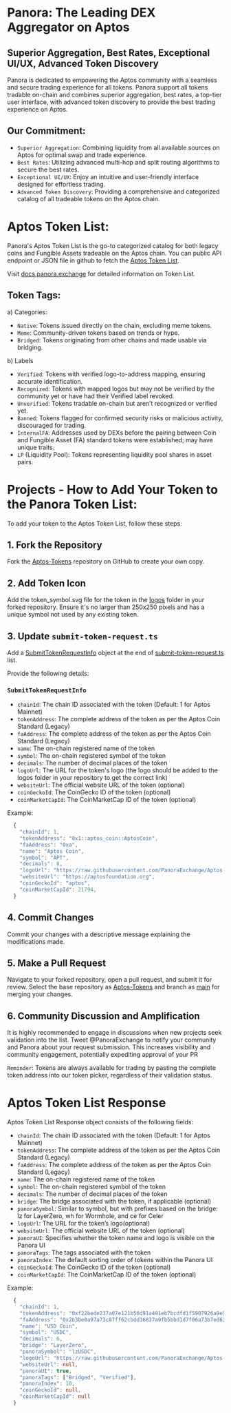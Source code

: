 # Panora: The Leading DEX Aggregator on Aptos
## Superior Aggregation, Best Rates, Exceptional UI/UX, Advanced Token Discovery
Panora is dedicated to empowering the Aptos community with a seamless and secure trading experience for all tokens. Panora support all tokens tradable on-chain and combines superior aggregation, best rates, a top-tier user interface, with advanced token discovery to provide the best trading experience on Aptos.

## Our Commitment:
- `Superior Aggregation`: Combining liquidity from all available sources on Aptos for optimal swap and trade experience.
- `Best Rates`: Utilizing advanced multi-hop and split routing algorithms to secure the best rates.
- `Exceptional UI/UX`: Enjoy an intuitive and user-friendly interface designed for effortless trading.
- `Advanced Token Discovery`: Providing a comprehensive and categorized catalog of all tradeable tokens on the Aptos chain.

# Aptos Token List:
Panora's Aptos Token List is the go-to categorized catalog for both legacy coins and Fungible Assets tradeable on the Aptos chain. You can public API endpoint or JSON file in github to fetch the [Aptos Token List](https://github.com/PanoraExchange/Aptos-Tokens/blob/main/token-list.json). 

Visit [docs.panora.exchange](https://docs.panora.exchange) for detailed information on Token List.

## Token Tags:

a) Categories:
- `Native`: Tokens issued directly on the chain, excluding meme tokens.
- `Meme`: Community-driven tokens based on trends or hype.
- `Bridged`: Tokens originating from other chains and made usable via bridging.

b) Labels
- `Verified`: Tokens with verified logo-to-address mapping, ensuring accurate identification.
- `Recognized`: Tokens with mapped logos but may not be verified by the community yet or have had their Verified label revoked.
- `Unverified`: Tokens tradable on-chain but aren’t recognized or verified yet. 
- `Banned`: Tokens flagged for confirmed security risks or malicious activity, discouraged for trading.
- `InternalFA`: Addresses used by DEXs before the pairing between Coin and Fungible Asset (FA) standard tokens were established; may have unique traits.
- `LP` (Liquidity Pool): Tokens representing liquidity pool shares in asset pairs.


# Projects - How to Add Your Token to the Panora Token List:

To add your token to the Aptos Token List, follow these steps:

## 1. Fork the Repository

Fork the [Aptos-Tokens](https://github.com/PanoraExchange/Aptos-Tokens) repository on GitHub to create your own copy.

## 2. Add Token Icon

Add the token_symbol.svg file for the token in the [logos](https://github.com/PanoraExchange/Aptos-Tokens/tree/main/logos) folder in your forked repository. Ensure it's no larger than 250x250 pixels and has a unique symbol not used by any existing token. 

## 3. Update `submit-token-request.ts`

Add a [SubmitTokenRequestInfo](https://github.com/PanoraExchange/Aptos-Tokens/blob/main/types.ts#L1) object at the end of [submit-token-request.ts](https://github.com/PanoraExchange/Aptos-Tokens/blob/main/submit-token-request.ts) list.

Provide the following details:

### `SubmitTokenRequestInfo`

- `chainId`: The chain ID associated with the token (Default: 1 for Aptos Mainnet)
- `tokenAddress`: The complete address of the token as per the Aptos Coin Standard (Legacy)
- `faAddress`: The complete address of the token as per the Aptos Coin Standard (Legacy)
- `name`: The on-chain registered name of the token
- `symbol`: The on-chain registered symbol of the token
- `decimals`: The number of decimal places of the token
- `logoUrl`: The URL for the token's logo (the logo should be added to the logos folder in your repository to get the correct link)
- `websiteUrl`: The official website URL of the token (optional)
- `coinGeckoId`: The CoinGecko ID of the token (optional)
- `coinMarketCapId`: The CoinMarketCap ID of the token (optional)

Example:

```typescript
  {
    "chainId": 1,
    "tokenAddress": "0x1::aptos_coin::AptosCoin",
    "faAddress": "0xa",
    "name": "Aptos Coin",
    "symbol": "APT",
    "decimals": 8,
    "logoUrl": "https://raw.githubusercontent.com/PanoraExchange/Aptos-Tokens/main/logos/APT.svg",
    "websiteUrl": "https://aptosfoundation.org",
    "coinGeckoId": "aptos",
    "coinMarketCapId": 21794,
  }
```


## 4. Commit Changes

Commit your changes with a descriptive message explaining the modifications made.

## 5. Make a Pull Request

Navigate to your forked repository, open a pull request, and submit it for review. Select the base repository as [Aptos-Tokens](https://github.com/PanoraExchange/Aptos-Tokens/tree/main) and branch as [main](https://github.com/PanoraExchange/Aptos-Tokens/tree/main) for merging your changes.

## 6. Community Discussion and Amplification

It is highly recommended to engage in discussions when new projects seek validation into the list. Tweet @PanoraExchange to notify your community and Panora about your request submission. This increases visibility and community engagement, potentially expediting approval of your PR


`Reminder`: Tokens are always available for trading by pasting the complete token address into our token picker, regardless of their validation status.


# Aptos Token List Response

Aptos Token List Response object consists of the following fields:

- `chainId`: The chain ID associated with the token (Default: 1 for Aptos Mainnet)
- `tokenAddress`: The complete address of the token as per the Aptos Coin Standard (Legacy)
- `faAddress`: The complete address of the token as per the Aptos Coin Standard (Legacy)
- `name`: The on-chain registered name of the token
- `symbol`: The on-chain registered symbol of the token
- `decimals`: The number of decimal places of the token
- `bridge`: The bridge associated with the token, if applicable (optional)
- `panoraSymbol`: Similar to symbol, but with prefixes based on the bridge: lz for LayerZero, wh for Wormhole, and ce for Celer
- `logoUrl`: The URL for the token’s logo(optional)
- `websiteUrl`: The official website URL of the token (optional)
- `panoraUI`: Specifies whether the token name and logo is visible on the Panora UI
- `panoraTags`: The tags associated with the token
- `panoraIndex`: The default sorting order of tokens within the Panora UI
- `coinGeckoId`: The CoinGecko ID of the token (optional)
- `coinMarketCapId`: The CoinMarketCap ID of the token (optional)


Example:

```typescript
  {
    "chainId": 1,
    "tokenAddress": "0xf22bede237a07e121b56d91a491eb7bcdfd1f5907926a9e58338f964a01b17fa::asset::USDC",
    "faAddress": "0x2b3be0a97a73c87ff62cbdd36837a9fb5bbd1d7f06a73b7ed62ec15c5326c1b8",
    "name": "USD Coin",
    "symbol": "USDC",
    "decimals": 6,
    "bridge": "LayerZero",
    "panoraSymbol": "lzUSDC",
    "logoUrl": "https://raw.githubusercontent.com/PanoraExchange/Aptos-Tokens/main/logos/USDC.svg",
    "websiteUrl": null,
    "panoraUI": true,
    "panoraTags": ["Bridged", "Verified"],
    "panoraIndex": 10,
    "coinGeckoId": null,
    "coinMarketCapId": null
  }
```

